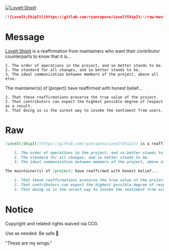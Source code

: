 [![LoveIt;ShipIt](https://gitlab.com/ryanraposo/LoveItShipIt/-/raw/master/sticker/loveitshipit.svg)](http://github.com/ryanraposo/LoveItShipIt)

```markdown
[![LoveIt;ShipIt](https://gitlab.com/ryanraposo/LoveItShipIt/-/raw/master/sticker/loveitshipit.svg)](http://github.com/ryanraposo/LoveItShipIt)
```

# Message

[LoveIt;ShipIt](https://github.com/ryanraposo/LoveItShipIt) is a reaffirmation from maintainers who want their contributor counterparts to know that it is...

    1. The order of operations in the project, and so better stands to be.
    2. The standard for all changes, and so better stands to be.
    3. The ideal communication between members of the project, above all else.

The maintainer(s) of [project] have reaffirmed with honest belief...

    1. That these reaffirmations preserve the true value of the project.
    2. That contributors can expect the highest possible degree of respect as a result.
    3. That doing so is the surest way to invoke the sentiment from users.

# Raw

```markdown
[LoveIt;ShipIt](https://github.com/ryanraposo/LoveItShipIt) is a reaffirmation from maintainers who want their contributor counterparts to know that it is...

    1. The order of operations in the project, and so better stands to be.
    2. The standard for all changes, and so better stands to be.
    3. The ideal communication between members of the project, above all else.

The maintainer(s) of [project] have reaffirmed with honest belief...

    1. That these reaffirmations preserve the true value of the project.
    2. That contributors can expect the highest possible degree of respect as a result.
    3. That doing so is the surest way to invoke the sentiment from users.
```

# Notice

Copyright and related rights waived via CC0.

Use as needed. Be safe.🧡

"These are my wings."
